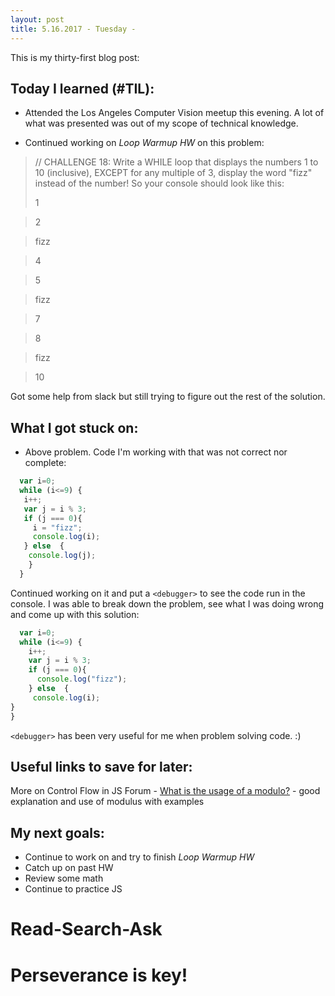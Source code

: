 ```yaml
---
layout: post
title: 5.16.2017 - Tuesday - 
---
```


This is my thirty-first blog post: 


## Today I learned (#TIL):   

- Attended the Los Angeles Computer Vision meetup this evening.  A lot of what was presented was out of my scope of technical knowledge. 

- Continued working on _Loop Warmup HW_ on this problem:

>// CHALLENGE 18:
>Write a WHILE loop that displays the numbers 1 to 10 (inclusive),
>EXCEPT for any multiple of 3, display the word "fizz" instead of the number!
>So your console should look like this:
>
>1 

>2 

>fizz

>4 

>5 

>fizz

>7 

>8 

>fizz

>10 

Got some help from slack but still trying to figure out the rest of the solution.

## What I got stuck on:

- Above problem.  Code I'm working with that was not correct nor complete:

```javascript
  var i=0;
  while (i<=9) {
   i++;
   var j = i % 3; 
   if (j === 0){
     i = "fizz";
     console.log(i);
   } else  {
    console.log(j);
    }
  }
```

Continued working on it and put a `<debugger>` to see the code run in the console.  I was able to break down the problem, see what I was doing wrong and come up with this solution:

```javascript
  var i=0;
  while (i<=9) {
    i++;
    var j = i % 3; 
    if (j === 0){
      console.log("fizz");
    } else  {
     console.log(i);
}
}
```
`<debugger>` has been very useful for me when problem solving code. :)

## Useful links to save for later:

More on Control Flow in JS Forum - [What is the usage of a modulo?](https://www.codecademy.com/en/forum_questions/543425067c82ca6013000d9f) - good explanation and use of modulus with examples


## My next goals:

- Continue to work on and try to finish _Loop Warmup HW_
- Catch up on past HW
- Review some math
- Continue to practice JS


# Read-Search-Ask

# Perseverance is key!








